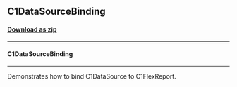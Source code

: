 ## C1DataSourceBinding
#### [Download as zip](https://downgit.github.io/#/home?url=https://github.com/GrapeCity/ComponentOne-WPF-Samples/tree/master/\NET_4.5.2\C1.WPF.FlexReport\CS\C1DataSourceBinding)
____
#### C1DataSourceBinding
____
Demonstrates how to bind C1DataSource to C1FlexReport.
